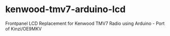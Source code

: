 # kenwood-tmv7-arduino-lcd
Frontpanel LCD Replacement for Kenwood TMV7 Radio using Arduino - Port of Kinzi/OE9MKV

